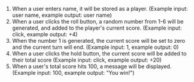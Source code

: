 1. When a user enters name, it will be stored as a player. (Example input: user name, example output: user name)
2. When a user clicks the roll button, a random number from 1-6 will be generated, and added to the player's current score. (Example input: click, example output: +4)
3. When the number 1 is generated, the current score will be set to zero and the current turn will end. (Example input: 1, example output: 0)
4. When a user clicks the hold button, the current score will be added to their total score (Example input: click, example output: +20)
5. When a user's total score hits 100, a message will be displayed. (Example input: 100, example output: "You win!")
